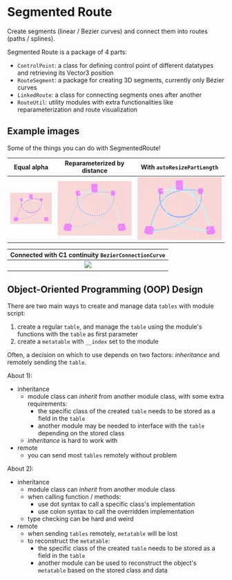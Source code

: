 # Segmented Route

Create segments (linear / Bezier curves) and connect them into routes (paths / splines).

Segmented Route is a package of 4 parts:
- `ControlPoint`: a class for defining control point of different datatypes and retrieving its Vector3 position
- `RouteSegment`: a package for creating 3D segments, currently only Bézier curves
- `LinkedRoute`: a class for connecting segments ones after another
- `RouteUtil`: utility modules with extra functionalities like reparameterization and route visualization

## Example images

Some of the things you can do with SegmentedRoute!

| Equal alpha | Reparameterized by distance | With `autoResizePartLength` |
|:---:|:---:|:---:|
| ![Bezier curve route with dots at equal alpha](assets/images/visual-delta-alpha.png) | ![With dots at equal distance](assets/images/visual-reparameterized.png) | ![Parts connected at the dots in the previous image](assets/images/visual-connected-dots.png) |

| Connected with C1 continuity `BezierConnectionCurve` |
|:---:|
| ![](assets/images/visual-connection-curves.gif) |


## Object-Oriented Programming (OOP) Design

There are two main ways to create and manage data `tables` with module script:
1) create a regular `table`, and manage the `table` using the module's functions with the `table` as first parameter
2) create a `metatable` with `__index` set to the module

Often, a decision on which to use depends on two factors: *inheritance* and remotely sending the `table`.

About 1):
- inheritance
  - module class can *inherit* from another module class, with some extra requirements:
    - the specific class of the created `table` needs to be stored as a field in the `table`
    - another module may be needed to interface with the `table` depending on the stored class
  - *inheritance* is hard to work with
- remote
  - you can send most `tables` remotely without problem

About 2):
- inheritance
  - module class can *inherit* from another module class
  - when calling function / methods:
    - use dot syntax to call a specific class's implementation
    - use colon syntax to call the overridden implementation
  - type checking can be hard and weird
- remote
  - when sending `tables` remotely, `metatable` will be lost
  - to reconstruct the `metatable`:
    - the specific class of the created `table` needs to be stored as a field in the `table`
    - another module can be used to reconstruct the object's `metatable` based on the stored class and data
